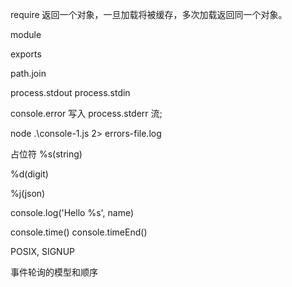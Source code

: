 require 返回一个对象，一旦加载将被缓存，多次加载返回同一个对象。

module

exports

path.join

process.stdout process.stdin 

console.error 写入 process.stderr 流; 

node .\console-1.js 2> errors-file.log

占位符
%s(string)

%d(digit)

 %j(json)

console.log('Hello %s', name)

console.time() console.timeEnd()

POSIX, SIGNUP

事件轮询的模型和顺序
